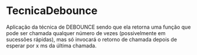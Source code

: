 # TecnicaDebounce
Aplicação da técnica de DEBOUNCE sendo que ela retorna uma função que pode ser chamada qualquer número de vezes (possivelmente em sucessões rápidas), mas só invocará o retorno de chamada depois de esperar por x ms da última chamada.
